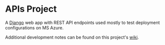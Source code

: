 # APIs Project
A [Django](https://www.djangoproject.com) web app with REST API endpoints used mostly to test deployment configurations on MS Azure.

Additional development notes can be found on this project's [wiki](https://github.com/halr/apis_project/wiki).